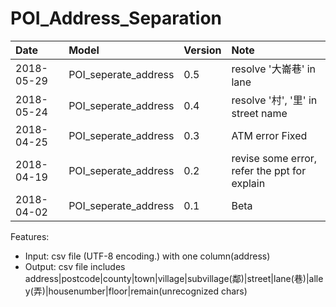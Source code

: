 POI_Address_Separation
==
| Date | Model | Version | Note|
| :-------- | :----- | :---------- | :---------- |
| 2018-05-29   | POI_seperate_address | 0.5 | resolve '大崙巷' in lane|
| 2018-05-24   | POI_seperate_address | 0.4 | resolve '村', '里' in street name|
| 2018-04-25   | POI_seperate_address | 0.3 | ATM error Fixed |
| 2018-04-19   | POI_seperate_address | 0.2 | revise some error, refer the ppt for explain |
| 2018-04-02   | POI_seperate_address | 0.1 | Beta|

Features:
-	Input: csv file (UTF-8 encoding.) with one column(address) 
-	Output: csv file includes  address|postcode|county|town|village|subvillage(鄰)|street|lane(巷)|alley(弄)|housenumber|floor|remain(unrecognized chars)


